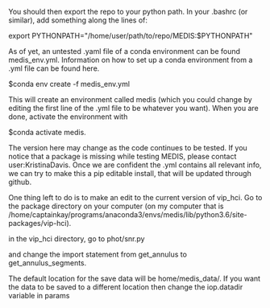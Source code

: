 You should then export the repo to your python path. In your .bashrc (or similar), add something along the lines of:

export PYTHONPATH="/home/user/path/to/repo/MEDIS:$PYTHONPATH"

As of yet, an untested .yaml file of a conda environment can be found medis_env.yml. Information on how to set up a conda environment from a .yml file can be found here.

$conda env create -f medis_env.yml

This will create an environment called medis (which you could change by editing the first line of the .yml file to be whatever you want). When you are done, activate the environment with

$conda activate medis.

The version here may change as the code continues to be tested. If you notice that a package is missing while testing MEDIS, please contact user:KristinaDavis. Once we are confident the .yml contains all relevant info, we can try to make this a pip editable install, that will be updated through github.

One thing left to do is to make an edit to the current version of vip_hci. Go to the package directory on your computer (on my computer that is /home/captainkay/programs/anaconda3/envs/medis/lib/python3.6/site-packages/vip-hci).

in the vip_hci directory, go to phot/snr.py

and change the import statement from get_annulus to get_annulus_segments.

The default location for the save data will be home/medis_data/. If you want the data to be saved to a different location then change the iop.datadir variable in params